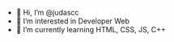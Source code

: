- 👋 Hi, I’m @judascc
- 👀 I’m interested in Developer Web
- 🌱 I’m currently learning HTML, CSS, JS, C++


<!---
judascc/judascc is a ✨ special ✨ repository because its `README.md` (this file) appears on your GitHub profile.
You can click the Preview link to take a look at your changes.
--->
